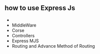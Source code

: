 <h2>how to use Express Js</h2>

<ul>
  <li><Express JS/li>
    <li>MiddleWare</li>
    <li>Corse</li>
    <li>Controllers</li>
   <li>Express  MJS</li>
    <li>Routing and Advance Method of Routing</li>
</ul>
